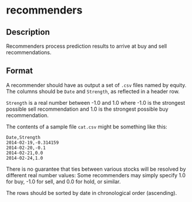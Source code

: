 recommenders
===
Description
---
Recommenders process prediction results to arrive
at buy and sell recommendations.

Format
---
A recommender should have as output a set of `.csv` files
named by equity. The columns should be `Date` and `Strength`,
as reflected in a header row.

`Strength` is a real number between -1.0 and 1.0 where -1.0 is the
strongest possible sell recommendation and 1.0 is the strongest
possible buy recommendation.

The contents of a sample file `cat.csv` might be something like
this:

    Date,Strength
    2014-02-19,-0.314159
    2014-02-20,-0.1
    2014-02-21,0.0
    2014-02-24,1.0

There is no guarantee that ties between various stocks will be resolved
by different real number values: Some recommenders may simply specify
1.0 for buy, -1.0 for sell, and 0.0 for hold, or similar.

The rows should be sorted by date in chronological order (ascending).

